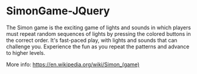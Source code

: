 # SimonGame-JQuery
The Simon game is the exciting game of lights and sounds in which players must repeat random sequences of lights by pressing the colored buttons in the correct order. It's fast-paced play, with lights and sounds that can challenge you. Experience the fun as you repeat the patterns and advance to higher levels. 

More info: https://en.wikipedia.org/wiki/Simon_(game)
